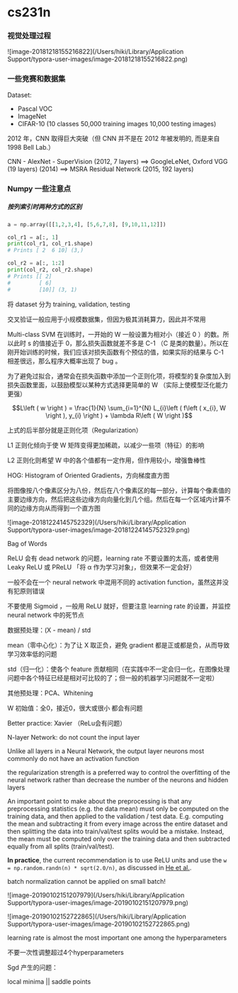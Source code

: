# cs231n



### 视觉处理过程

![image-20181218155216822](/Users/hiki/Library/Application Support/typora-user-images/image-20181218155216822.png)



### 一些竞赛和数据集

Dataset:

- Pascal VOC
- ImageNet
- CIFAR-10 (10 classes  50,000 training images  10,000 testing images)

2012 年，CNN 取得巨大突破（但 CNN 并不是在 2012 年被发明的, 而是来自 1998 Bell Lab.）

CNN - AlexNet - SuperVision (2012, 7 layers) ==> GoogleLeNet, Oxford VGG (19 layers) (2014) ==> MSRA Residual Network (2015, 192 layers)



### Numpy 一些注意点

##### 按列索引时两种方式的区别

```python
a = np.array([[1,2,3,4], [5,6,7,8], [9,10,11,12]])

col_r1 = a[:, 1]
print(col_r1, col_r1.shape)
# Prints [ 2  6 10] (3,)

col_r2 = a[:, 1:2]
print(col_r2, col_r2.shape)
# Prints [[ 2]
#         [ 6]
#         [10]] (3, 1)
```



将 dataset 分为 training, validation, testing

交叉验证一般应用于小规模数据集，但因为极其消耗算力，因此并不常用



Multi-class SVM 在训练时，一开始的 W 一般设置为相对小（接近 0 ）的数。所以此时 s 的值接近于 0，那么损失函数就差不多是 C-1 （C 是类的数量）。所以在刚开始训练的时候，我们应该对损失函数有个预估的值，如果实际的结果与 C-1 相差很远，那么程序大概率出现了 bug 。



为了避免过拟合，通常会在损失函数中添加一个正则化项，将模型的复杂度加入到损失函数里面，以鼓励模型以某种方式选择更简单的 W （实际上使模型泛化能力更强）

$$L\left ( w \right ) = \frac{1}{N} \sum_{i=1}^{N} L_{i}\left ( f\left ( x_{i}, W \right ), y_{i} \right ) + \lambda R\left ( W \right )$$

上式的后半部分就是正则化项（Regularization）

L1 正则化倾向于使 W 矩阵变得更加稀疏，以减少一些项（特征）的影响

L2 正则化则希望 W 中的各个值都有一定作用，但作用较小，增强鲁棒性



HOG: Histogram of Oriented Gradients，方向梯度直方图

将图像按八个像素区分为八份，然后在八个像素区的每一部分，计算每个像素值的主要边缘方向，然后把这些边缘方向向量化到几个组。然后在每一个区域内计算不同的边缘方向从而得到一个直方图

![image-20181224145752329](/Users/hiki/Library/Application Support/typora-user-images/image-20181224145752329.png)



Bag of Words

ReLU 会有 dead network 的问题，learning rate 不要设置的太高，或者使用 Leaky ReLU 或 PReLU 「将 α 作为学习对象」，但效果不一定会好）

一般不会在一个 neural network 中混用不同的 activation function，虽然这并没有犯原则错误

不要使用 Sigmoid ，一般用 ReLU 就好，但要注意 learning rate 的设置，并监控 neural network 中的死节点



数据预处理：(X - mean) / std

mean（零中心化）：为了让 X 取正负，避免 gradient 都是正或都是负，从而导致学习效率低的问题

std（归一化）：使各个 feature 贡献相同（在实践中不一定会归一化，在图像处理问题中各个特征已经是相对可比较的了；但一般的机器学习问题就不一定啦）

其他预处理：PCA、Whitening



W 初始值：全0，接近0，很大或很小 都会有问题

Better practice: Xavier （ReLu会有问题）



N-layer Network: do not count the input layer

Unlike all layers in a Neural Network, the output layer neurons most commonly do not have an activation function



the regularization strength is a preferred way to control the overfitting of the neural network rather than decrease the number of the neurons and hidden layers



An important point to make about the preprocessing is that any preprocessing statistics (e.g. the data mean) must only be computed on the training data, and then applied to the validation / test data. E.g. computing the mean and subtracting it from every image across the entire dataset and then splitting the data into train/val/test splits would be a mistake. Instead, the mean must be computed only over the training data and then subtracted equally from all splits (train/val/test).



**In practice**, the current recommendation is to use ReLU units and use the `w = np.random.randn(n) * sqrt(2.0/n)`, as discussed in [He et al.](http://arxiv-web3.library.cornell.edu/abs/1502.01852).



batch normalization cannot be applied on small batch!

![image-20190102151207979](/Users/hiki/Library/Application Support/typora-user-images/image-20190102151207979.png)



![image-20190102152722865](/Users/hiki/Library/Application Support/typora-user-images/image-20190102152722865.png)

learning rate is almost the most important one among the hyperparameters

不要一次性调整超过4个hyperparameters



Sgd 产生的问题：

local minima || saddle points





